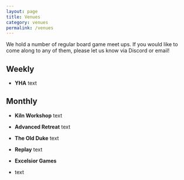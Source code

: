 ```yaml
---
layout: page
title: Venues
category: venues
permalink: /venues
---
```


We hold a number of regular board game meet ups. If you would like to come along to any of them, please let us know via Discord or email!

## __Weekly__
- **YHA**
  text

## __Monthly__

- **Kiln Workshop**
  text

- **Advanced Retreat**
  text

- **The Old Duke**
  text

- **Replay**
  text

- **Excelsior Games**
- text
